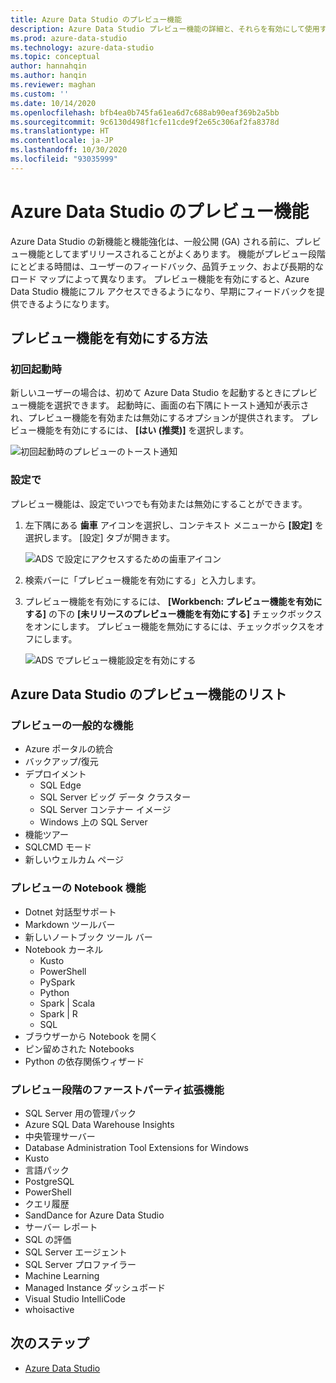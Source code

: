 ```yaml
---
title: Azure Data Studio のプレビュー機能
description: Azure Data Studio プレビュー機能の詳細と、それらを有効にして使用する方法について説明します。
ms.prod: azure-data-studio
ms.technology: azure-data-studio
ms.topic: conceptual
author: hannahqin
ms.author: hanqin
ms.reviewer: maghan
ms.custom: ''
ms.date: 10/14/2020
ms.openlocfilehash: bfb4ea0b745fa61ea6d7c688ab90eaf369b2a5bb
ms.sourcegitcommit: 9c6130d498f1cfe11cde9f2e65c306af2fa8378d
ms.translationtype: HT
ms.contentlocale: ja-JP
ms.lasthandoff: 10/30/2020
ms.locfileid: "93035999"
---
```

# <a name="preview-features-in-azure-data-studio"></a>Azure Data Studio のプレビュー機能

Azure Data Studio の新機能と機能強化は、一般公開 (GA) される前に、プレビュー機能としてまずリリースされることがよくあります。 機能がプレビュー段階にとどまる時間は、ユーザーのフィードバック、品質チェック、および長期的なロード マップによって異なります。 プレビュー機能を有効にすると、Azure Data Studio 機能にフル アクセスできるようになり、早期にフィードバックを提供できるようになります。

## <a name="how-do-i-enable-preview-features"></a>プレビュー機能を有効にする方法

### <a name="on-first-launch"></a>初回起動時

新しいユーザーの場合は、初めて Azure Data Studio を起動するときにプレビュー機能を選択できます。 起動時に、画面の右下隅にトースト通知が表示され、プレビュー機能を有効または無効にするオプションが提供されます。 プレビュー機能を有効にするには、 **[はい (推奨)]** を選択します。

![初回起動時のプレビューのトースト通知](./media/getting-started/preview-toast-notification.png)

### <a name="in-settings"></a>設定で

プレビュー機能は、設定でいつでも有効または無効にすることができます。

1. 左下隅にある **歯車** アイコンを選択し、コンテキスト メニューから **[設定]** を選択します。 [設定] タブが開きます。

   ![ADS で設定にアクセスするための歯車アイコン](./media/settings/open-settings-menu.png)

2. 検索バーに「プレビュー機能を有効にする」と入力します。

3. プレビュー機能を有効にするには、 **[Workbench: プレビュー機能を有効にする]** の下の **[未リリースのプレビュー機能を有効にする]** チェックボックスをオンにします。 プレビュー機能を無効にするには、チェックボックスをオフにします。

   ![ADS でプレビュー機能設定を有効にする](./media/settings/preview-features-settings.png)

## <a name="list-of-preview-features-in-azure-data-studio"></a>Azure Data Studio のプレビュー機能のリスト

### <a name="general-features-in-preview"></a>プレビューの一般的な機能

* Azure ポータルの統合
* バックアップ/復元
* デプロイメント
    * SQL Edge
    * SQL Server ビッグ データ クラスター
    * SQL Server コンテナー イメージ
    * Windows 上の SQL Server
* 機能ツアー
*  SQLCMD モード
* 新しいウェルカム ページ

### <a name="notebook-features-in-preview"></a>プレビューの Notebook 機能

* Dotnet 対話型サポート
* Markdown ツールバー
*  新しいノートブック ツール バー
* Notebook カーネル
    * Kusto
    * PowerShell
    * PySpark
    * Python
    * Spark | Scala
    * Spark | R
    * SQL
* ブラウザーから Notebook を開く
* ピン留めされた Notebooks
* Python の依存関係ウィザード

### <a name="first-party-extensions-in-preview"></a>プレビュー段階のファーストパーティ拡張機能

* SQL Server 用の管理パック
* Azure SQL Data Warehouse Insights
* 中央管理サーバー
* Database Administration Tool Extensions for Windows
* Kusto
* 言語パック
* PostgreSQL
* PowerShell
* クエリ履歴
* SandDance for Azure Data Studio
* サーバー レポート
* SQL の評価
* SQL Server エージェント
* SQL Server プロファイラー
* Machine Learning
* Managed Instance ダッシュボード
* Visual Studio IntelliCode
* whoisactive

## <a name="next-steps"></a>次のステップ

* [Azure Data Studio](what-is-azure-data-studio.md)
